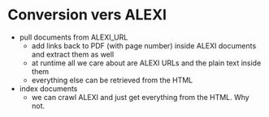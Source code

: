 # Conversion vers ALEXI

- pull documents from ALEXI_URL
  - add links back to PDF (with page number) inside ALEXI documents and
    extract them as well
  - at runtime all we care about are ALEXI URLs and the plain text inside them
  - everything else can be retrieved from the HTML
- index documents
  - we can crawl ALEXI and just get everything from the HTML.  Why not.
